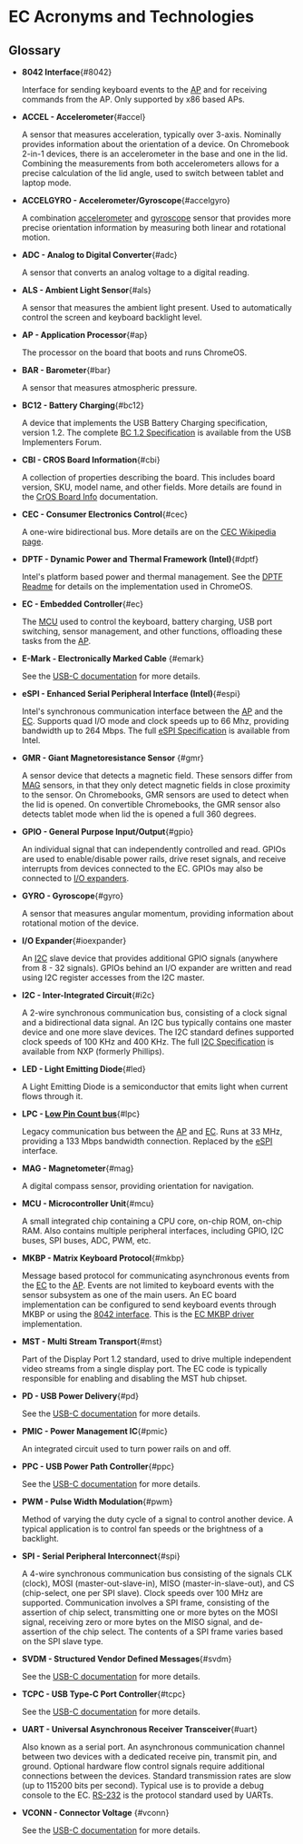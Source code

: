 # EC Acronyms and Technologies

## Glossary
*   **8042 Interface**{#8042}

    Interface for sending keyboard events to the [AP](#ap) and for receiving
    commands from the AP. Only supported by x86 based APs.

*   **ACCEL - Accelerometer**{#accel}

    A sensor that measures acceleration, typically over 3-axis. Nominally
    provides information about the orientation of a device. On Chromebook 2-in-1
    devices, there is an accelerometer in the base and one in the lid. Combining
    the measurements from both accelerometers allows for a precise calculation
    of the lid angle, used to switch between tablet and laptop mode.

*   **ACCELGYRO - Accelerometer/Gyroscope**{#accelgyro}

    A combination [accelerometer](#accel) and [gyroscope](#gyro) sensor that
    provides more precise orientation information by measuring both linear and
    rotational motion.

*   **ADC - Analog to Digital Converter**{#adc}

    A sensor that converts an analog voltage to a digital reading.

*   **ALS - Ambient Light Sensor**{#als}

    A sensor that measures the ambient light present. Used to automatically
    control the screen and keyboard backlight level.

*   **AP - Application Processor**{#ap}

    The processor on the board that boots and runs ChromeOS.

*   **BAR - Barometer**{#bar}

    A sensor that measures atmospheric pressure.

*   **BC12 - Battery Charging**{#bc12}

    A device that implements the USB Battery Charging specification, version
    1.2. The complete [BC 1.2 Specification] is available from the USB
    Implementers Forum.

*   **CBI - CROS Board Information**{#cbi}

    A collection of properties describing the board. This includes board
    version, SKU, model name, and other fields. More details are found in the
    [CrOS Board Info] documentation.

*   **CEC - Consumer Electronics Control**{#cec}

    A one-wire bidirectional bus.  More details are on the [CEC Wikipedia page].

*   **DPTF - Dynamic Power and Thermal Framework (Intel)**{#dptf}

    Intel's platform based power and thermal management. See the [DPTF Readme]
    for details on the implementation used in ChromeOS.

*   **EC - Embedded Controller**{#ec}

    The [MCU](#mcu) used to control the keyboard, battery charging, USB port
    switching, sensor management, and other functions, offloading these tasks
    from the [AP](#ap).

*   **E-Mark - Electronically Marked Cable** {#emark}

    See the [USB-C documentation](./usb-c.md#emark) for more details.

*   **eSPI - Enhanced Serial Peripheral Interface (Intel)**{#espi}

    Intel's synchronous communication interface between the [AP](#ap) and the
    [EC](#ec). Supports quad I/O mode and clock speeds up to 66 Mhz, providing
    bandwidth up to 264 Mbps. The full [eSPI Specification] is available from
    Intel.

*   **GMR - Giant Magnetoresistance Sensor** {#gmr}

    A sensor device that detects a magnetic field. These sensors differ from
    [MAG](#mag) sensors, in that they only detect magnetic fields in close
    proximity to the sensor. On Chromebooks, GMR sensors are used to detect when
    the lid is opened.  On convertible Chromebooks, the GMR sensor also detects tablet mode when lid the is opened a full 360 degrees.

*   **GPIO - General Purpose Input/Output**{#gpio}

    An individual signal that can independently controlled and read.  GPIOs are
    used to enable/disable power rails, drive reset signals, and receive
    interrupts from devices connected to the EC.  GPIOs may also be connected
    to [I/O expanders](#ioexpander).

*   **GYRO - Gyroscope**{#gyro}

    A sensor that measures angular momentum, providing information about
    rotational motion of the device.

*   **I/O Expander**{#ioexpander}

    An [I2C](#i2c) slave device that provides additional GPIO signals (anywhere
    from 8 - 32 signals).  GPIOs behind an I/O expander are written and read
    using I2C register accesses from the I2C master.

*   **I2C - Inter-Integrated Circuit**{#i2c}

    A 2-wire synchronous communication bus, consisting of a clock signal and a
    bidirectional data signal. An I2C bus typically contains one master device
    and one more slave devices. The I2C standard defines supported clock speeds
    of 100 KHz and 400 KHz. The full [I2C Specification] is available from NXP
    (formerly Phillips).

*   **LED - Light Emitting Diode**{#led}

    A Light Emitting Diode is a semiconductor that emits light when current flows through it.

*   **LPC - [Low Pin Count bus]**{#lpc}

    Legacy communication bus between the [AP](#ap) and [EC](#ec). Runs at 33
    MHz, providing a 133 Mbps bandwidth connection.  Replaced by the
    [eSPI](#espi) interface.

*   **MAG - Magnetometer**{#mag}

    A digital compass sensor, providing orientation for navigation.

*   **MCU - Microcontroller Unit**{#mcu}

    A small integrated chip containing a CPU core, on-chip ROM, on-chip RAM.
    Also contains multiple peripheral interfaces, including GPIO, I2C buses, SPI
    buses, ADC, PWM, etc.

*   **MKBP - Matrix Keyboard Protocol**{#mkbp}

    Message based protocol for communicating asynchronous events from the
    [EC](#ec) to the [AP](#ap). Events are not limited to keyboard events with
    the sensor subsystem as one of the main users. An EC board implementation
    can be configured to send keyboard events through MKBP or using the [8042
    interface](#8042). This is the [EC MKBP driver] implementation.

*   **MST - Multi Stream Transport**{#mst}

    Part of the Display Port 1.2 standard, used to drive multiple independent
    video streams from a single display port. The EC code is typically
    responsible for enabling and disabling the MST hub chipset.

*   **PD - USB Power Delivery**{#pd}

    See the [USB-C documentation](./usb-c.md#pd) for more details.

*   **PMIC - Power Management IC**{#pmic}

    An integrated circuit used to turn power rails on and off.

*   **PPC - USB Power Path Controller**{#ppc}

    See the [USB-C documentation](./usb-c.md#ppc) for more details.

*   **PWM - Pulse Width Modulation**{#pwm}

    Method of varying the duty cycle of a signal to control another device. A
    typical application is to control fan speeds or the brightness of a
    backlight.

*   **SPI - Serial Peripheral Interconnect**{#spi}

    A 4-wire synchronous communication bus consisting of the signals CLK
    (clock), MOSI (master-out-slave-in), MISO (master-in-slave-out), and CS
    (chip-select, one per SPI slave).  Clock speeds over 100 MHz are supported.
    Communication involves a SPI frame, consisting of the assertion of chip
    select, transmitting one or more bytes on the MOSI signal, receiving zero or
    more bytes on the MISO signal, and de-assertion of the chip select.  The
    contents of a SPI frame varies based on the SPI slave type.

*   **SVDM - Structured Vendor Defined Messages**{#svdm}

    See the [USB-C documentation](./usb-c.md#svdm) for more details.

*   **TCPC - USB Type-C Port Controller**{#tcpc}

    See the [USB-C documentation](./usb-c.md#tcpc) for more details.

*   **UART - Universal Asynchronous Receiver Transceiver**{#uart}

    Also known as a serial port.  An asynchronous communication channel between
    two devices with a dedicated receive pin, transmit pin, and ground. Optional
    hardware flow control signals require additional connections between the
    devices. Standard transmission rates are slow (up to 115200 bits per
    second). Typical use is to provide a debug console to the EC. [RS-232] is
    the protocol standard used by UARTs.

*   **VCONN - Connector Voltage** {#vconn}

    See the [USB-C documentation](./usb-c.md#vconn) for more details.


[BC 1.2 Specification]: <https://www.usb.org/document-library/battery-charging-v12-spec-and-adopters-agreement>
[CrOS Board Info]: <https://chromium.googlesource.com/chromiumos/docs/+/master/design_docs/cros_board_info.md>
[CEC Wikipedia page]: <https://en.wikipedia.org/wiki/Consumer_Electronics_Control>
[DPTF Readme]: <https://github.com/intel/dptf/blob/master/README.txt>
[eSPI Specification]: <https://www.intel.com/content/dam/support/us/en/documents/software/chipset-software/327432-004_espi_base_specification_rev1.0.pdf>
[I2C Specification]: <https://www.nxp.com/docs/en/user-guide/UM10204.pdf>
[RS-232]: <https://en.wikipedia.org/wiki/RS-232>
[EC MKBP driver]: <https://chromium.googlesource.com/chromiumos/platform/ec/+/refs/heads/master/common/keyboard_mkbp.c>
[Low Pin Count bus]: https://en.wikipedia.org/wiki/Low_Pin_Count